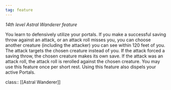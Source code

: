 ```yaml
---
tag: feature
---
```


_14th level Astral Wanderer feature_ 

You learn to defensively utilize your portals. If you make a successful saving throw against an attack, or an attack roll misses you, you can choose another creature (including the attacker) you can see within 120 feet of you. The attack targets the chosen creature instead of you. If the attack forced a saving throw, the chosen creature makes its own save. If the attack was an attack roll, the attack roll is rerolled against the chosen creature. You may use this feature once per short rest. Using this feature also dispels your active Portals.

class:: [[Astral Wanderer]]